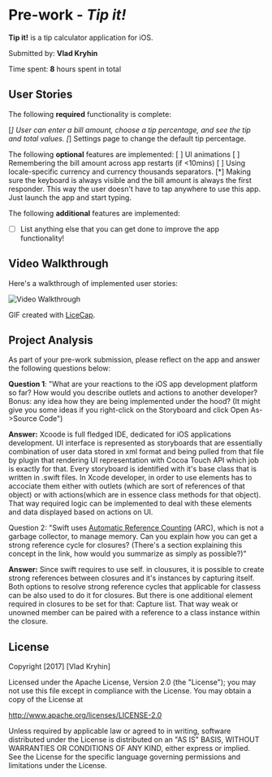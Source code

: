 # Pre-work - *Tip it!*

**Tip it!** is a tip calculator application for iOS.

Submitted by: **Vlad Kryhin**

Time spent: **8** hours spent in total

## User Stories

The following **required** functionality is complete:

[*] User can enter a bill amount, choose a tip percentage, and see the tip and total values.
[*] Settings page to change the default tip percentage.

The following **optional** features are implemented:
[ ] UI animations
[ ] Remembering the bill amount across app restarts (if <10mins)
[ ] Using locale-specific currency and currency thousands separators.
[*] Making sure the keyboard is always visible and the bill amount is always the first responder. This way the user doesn't have to tap anywhere to use this app. Just launch the app and start typing.

The following **additional** features are implemented:

- [ ] List anything else that you can get done to improve the app functionality!

## Video Walkthrough 

Here's a walkthrough of implemented user stories:

<img src='https://imgur.com/a/aZid4' title='Video Walkthrough' width='' alt='Video Walkthrough' />

GIF created with [LiceCap](http://www.cockos.com/licecap/).

## Project Analysis

As part of your pre-work submission, please reflect on the app and answer the following questions below:

**Question 1**: "What are your reactions to the iOS app development platform so far? How would you describe outlets and actions to another developer? Bonus: any idea how they are being implemented under the hood? (It might give you some ideas if you right-click on the Storyboard and click Open As->Source Code")

**Answer:** Xcoode is full fledged IDE, dedicated for iOS applications development.
UI interface is represented as storyboards that are 
essentially combination of user data stored in xml format and
being pulled from that file by plugin that rendering UI representation
with Cocoa Touch API which job is exactly for that. 
Every storyboard is identified with it's base class that is written in .swift files.
In Xcode developer, in order to use elements has to accociate them either with outlets (which are sort of references of that object) or with actions(which are in essence class methods for that object).
That way required logic can be implemented to deal with these elements and data displayed based on actions on UI.


Question 2: "Swift uses [Automatic Reference Counting](https://developer.apple.com/library/content/documentation/Swift/Conceptual/Swift_Programming_Language/AutomaticReferenceCounting.html#//apple_ref/doc/uid/TP40014097-CH20-ID49) (ARC), which is not a garbage collector, to manage memory. Can you explain how you can get a strong reference cycle for closures? (There's a section explaining this concept in the link, how would you summarize as simply as possible?)"

**Answer:** Since swift requires to use self. in clousures, it is possible to create strong 
references between closures and it's instances by capturing itself.
Both options to resolve strong reference cycles that applicable for classess  
can be also used to do it for closures. But there is one additional element required 
in closures to be set for that: Capture list. That way weak or unowned member can be paired with a reference
to a class instance within the closure.


## License

Copyright [2017] [Vlad Kryhin]

Licensed under the Apache License, Version 2.0 (the "License");
you may not use this file except in compliance with the License.
You may obtain a copy of the License at

http://www.apache.org/licenses/LICENSE-2.0

Unless required by applicable law or agreed to in writing, software
distributed under the License is distributed on an "AS IS" BASIS,
WITHOUT WARRANTIES OR CONDITIONS OF ANY KIND, either express or implied.
See the License for the specific language governing permissions and
limitations under the License.
